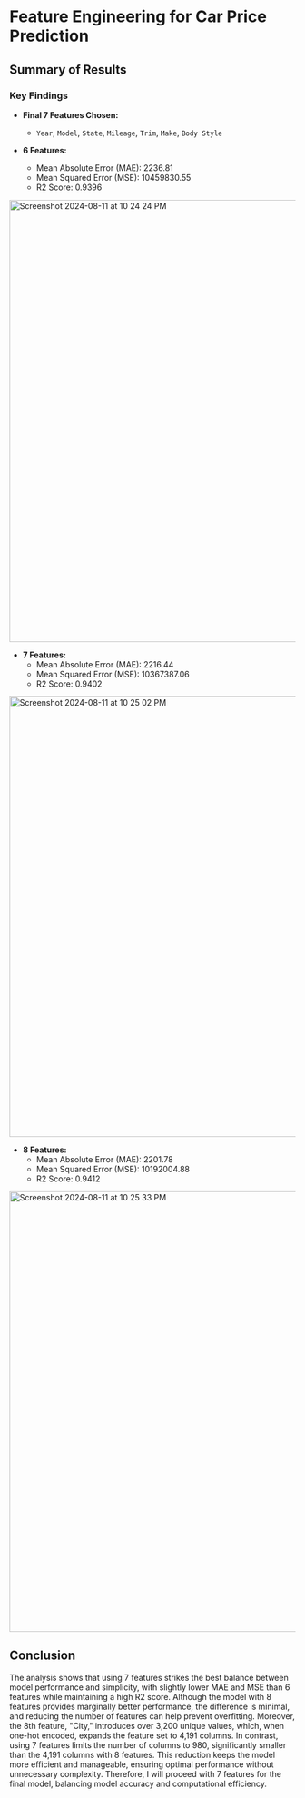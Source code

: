 # Feature Engineering for Car Price Prediction

## Summary of Results

### Key Findings

- **Final 7 Features Chosen:**
  - `Year`, `Model`, `State`, `Mileage`, `Trim`, `Make`, `Body Style`

- **6 Features:**
  - Mean Absolute Error (MAE): 2236.81
  - Mean Squared Error (MSE): 10459830.55
  - R2 Score: 0.9396
<img width="779" alt="Screenshot 2024-08-11 at 10 24 24 PM" src="https://github.com/user-attachments/assets/a8c7f886-8856-4e3b-8a82-d20d90bf28c8">

- **7 Features:**
  - Mean Absolute Error (MAE): 2216.44
  - Mean Squared Error (MSE): 10367387.06
  - R2 Score: 0.9402
<img width="776" alt="Screenshot 2024-08-11 at 10 25 02 PM" src="https://github.com/user-attachments/assets/c8c22af9-b9b7-4b9d-91ac-4b87bf726229">

- **8 Features:**
  - Mean Absolute Error (MAE): 2201.78
  - Mean Squared Error (MSE): 10192004.88
  - R2 Score: 0.9412
<img width="776" alt="Screenshot 2024-08-11 at 10 25 33 PM" src="https://github.com/user-attachments/assets/f62ed221-ecda-4cf1-ac47-a2dfc8ad736a">

## Conclusion

The analysis shows that using 7 features strikes the best balance between model performance and simplicity, with slightly lower MAE and MSE than 6 features while maintaining a high R2 score. Although the model with 8 features provides marginally better performance, the difference is minimal, and reducing the number of features can help prevent overfitting. Moreover, the 8th feature, "City," introduces over 3,200 unique values, which, when one-hot encoded, expands the feature set to 4,191 columns. In contrast, using 7 features limits the number of columns to 980, significantly smaller than the 4,191 columns with 8 features. This reduction keeps the model more efficient and manageable, ensuring optimal performance without unnecessary complexity. Therefore, I will proceed with 7 features for the final model, balancing model accuracy and computational efficiency.
